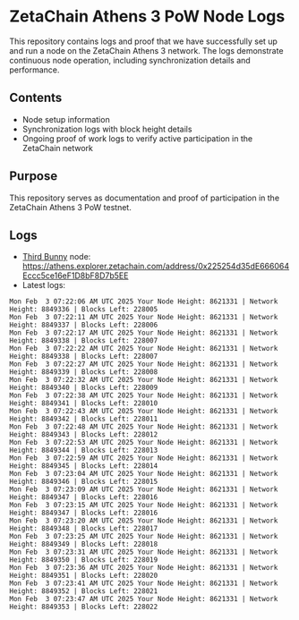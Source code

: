 # ZetaChain Athens 3 PoW Node Logs
This repository contains logs and proof that we have successfully set up and run a node on the ZetaChain Athens 3 network. The logs demonstrate continuous node operation, including synchronization details and performance.

## Contents
- Node setup information
- Synchronization logs with block height details
- Ongoing proof of work logs to verify active participation in the ZetaChain network

## Purpose
This repository serves as documentation and proof of participation in the ZetaChain Athens 3 PoW testnet.

## Logs

- [Third Bunny](https://thirdbunny.xyz/) node: https://athens.explorer.zetachain.com/address/0x225254d35dE666064Eccc5ce16eF1D8bF8D7b5EE
- Latest logs:
```
Mon Feb  3 07:22:06 AM UTC 2025 Your Node Height: 8621331 | Network Height: 8849336 | Blocks Left: 228005
Mon Feb  3 07:22:11 AM UTC 2025 Your Node Height: 8621331 | Network Height: 8849337 | Blocks Left: 228006
Mon Feb  3 07:22:17 AM UTC 2025 Your Node Height: 8621331 | Network Height: 8849338 | Blocks Left: 228007
Mon Feb  3 07:22:22 AM UTC 2025 Your Node Height: 8621331 | Network Height: 8849338 | Blocks Left: 228007
Mon Feb  3 07:22:27 AM UTC 2025 Your Node Height: 8621331 | Network Height: 8849339 | Blocks Left: 228008
Mon Feb  3 07:22:32 AM UTC 2025 Your Node Height: 8621331 | Network Height: 8849340 | Blocks Left: 228009
Mon Feb  3 07:22:38 AM UTC 2025 Your Node Height: 8621331 | Network Height: 8849341 | Blocks Left: 228010
Mon Feb  3 07:22:43 AM UTC 2025 Your Node Height: 8621331 | Network Height: 8849342 | Blocks Left: 228011
Mon Feb  3 07:22:48 AM UTC 2025 Your Node Height: 8621331 | Network Height: 8849343 | Blocks Left: 228012
Mon Feb  3 07:22:53 AM UTC 2025 Your Node Height: 8621331 | Network Height: 8849344 | Blocks Left: 228013
Mon Feb  3 07:22:59 AM UTC 2025 Your Node Height: 8621331 | Network Height: 8849345 | Blocks Left: 228014
Mon Feb  3 07:23:04 AM UTC 2025 Your Node Height: 8621331 | Network Height: 8849346 | Blocks Left: 228015
Mon Feb  3 07:23:09 AM UTC 2025 Your Node Height: 8621331 | Network Height: 8849347 | Blocks Left: 228016
Mon Feb  3 07:23:15 AM UTC 2025 Your Node Height: 8621331 | Network Height: 8849347 | Blocks Left: 228016
Mon Feb  3 07:23:20 AM UTC 2025 Your Node Height: 8621331 | Network Height: 8849348 | Blocks Left: 228017
Mon Feb  3 07:23:25 AM UTC 2025 Your Node Height: 8621331 | Network Height: 8849349 | Blocks Left: 228018
Mon Feb  3 07:23:31 AM UTC 2025 Your Node Height: 8621331 | Network Height: 8849350 | Blocks Left: 228019
Mon Feb  3 07:23:36 AM UTC 2025 Your Node Height: 8621331 | Network Height: 8849351 | Blocks Left: 228020
Mon Feb  3 07:23:41 AM UTC 2025 Your Node Height: 8621331 | Network Height: 8849352 | Blocks Left: 228021
Mon Feb  3 07:23:47 AM UTC 2025 Your Node Height: 8621331 | Network Height: 8849353 | Blocks Left: 228022
```
